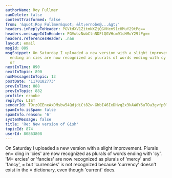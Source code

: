 ```yaml
---
authorName: Roy Fullmer
canDelete: false
contentTrasformed: false
from: '&quot;Roy Fullmer&quot; &lt;ernobe@...&gt;'
headers.inReplyToHeader: PGVtdXV1ZitmNXZjQGVHcm91cHMuY29tPg==
headers.messageIdInHeader: PGVwbzNwbCtnNDFtQGVHcm91cHMuY29tPg==
headers.referencesHeader: .nan
layout: email
msgId: 889
msgSnippet: On Saturday I uploaded a new version with a slight improvement. Plurals
  ending in cies are now recognized as plurals of words ending with cy .  Mercies
  or
nextInTime: 890
nextInTopic: 890
numMessagesInTopic: 13
postDate: '1170182773'
prevInTime: 888
prevInTopic: 882
profile: ernobe
replyTo: LIST
senderId: T9rzOIEnxAxDMsbw54QdjdiCt82w-GhbI46IxDHvq2x3kAW6Y6uTOa3gvfp0l54_r4Fv2YhkBn5XQojSplqp6YA6H87SAU8
spamInfo.isSpam: false
spamInfo.reason: '6'
systemMessage: false
title: 'Re: New version of Gish'
topicId: 874
userId: 80863808
---
```


On Saturday I uploaded a new version with a slight improvement. 
Plurals en=
ding in 'cies' are now recognized as plurals of words ending
with 'cy'.  'M=
ercies' or 'fancies' are now recognized as plurals of
'mercy' and 'fancy', =
but 'currencies' is not recognized because
'currency' doesn't exist in the =
dictionary, even though 'current' does.




